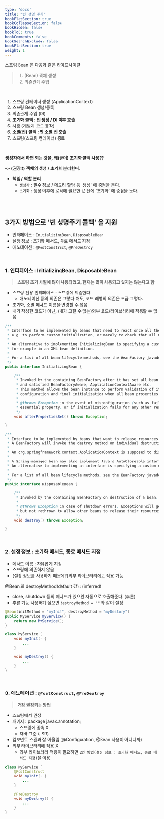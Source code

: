 ```yaml
---
type: 'docs'
title: "빈 생명 주기"
bookFlatSection: true
bookCollapseSection: false
bookHidden: false
bookToC: true
bookComments: false
bookSearchExclude: false
bookFlatSection: true
weight: 1
---
```


스프링 Bean 은 다음과 같은 라이프사이클

> 1. (Bean) 객체 생성 
> 2. 의존관계 주입

<br>

1. 스프링 컨테이너 생성 (ApplicationContext)
2. 스프링 Bean 생성/등록
3. 의존관계 주입 (DI)
4. **초기화 콜백 : 빈 생성 / DI 이후 호출**
5. 사용 (개발자 코드 동작)
6. **소멸(전) 콜백 : 빈 소멸 전 호출**
7. 스프링(스프링 컨테이너) 종료

<br>

**생성자에서 하면 되는 것을, 왜(굳이) 초기화 콜백 사용??**

**-> (권장!!) 객체의 생성 / 초기화 분리한다.**

- **책임 / 역할 분리**
  - `생성자` : 필수 정보 / 메모리 할당 등 '생성' 에 중점을 둔다.
  - `초기화` : 생성 이후에 로직에 필요한 값 전에 '초기화' 에 중점을 둔다.

<br><br>

## 3가지 방법으로 '빈 생명주기 콜백' 을 지원

- 인터페이스 : `InitializingBean`, `DisposableBean`
- 설정 정보 : 초기화 메서드, 종료 메서드 지정
- 애노테이션 : `@PostConstruct`, `@PreDestroy`


<br>

### 1. 인터페이스 : InitializingBean, DisposableBean

> **스프링 초기 시절에 많이 사용되었고, 현재는 많이 사용되고 있지는 않는다고 함**

- 스프링 전용 인터페이스 : 스프링에 의존한다.  
  - 애노테이션 등의 의존은 그렇다 쳐도, 코드 레벨의 의존은 조금 그렇다.
- 초기화, 소멸 메서드 이름을 변경할 수 없음
- 내가 작성한 코드가 아닌, (내가 고칠 수 없는)외부 코드/라이브러리에 적용할 수 없음

```java
/**
 * Interface to be implemented by beans that need to react once all their properties have been set by a BeanFactory: 
 * e.g. to perform custom initialization, or merely to check that all mandatory properties have been set.
 *
 * An alternative to implementing InitializingBean is specifying a custom init method, 
 * for example in an XML bean definition. 
 *
 * For a list of all bean lifecycle methods, see the BeanFactory javadocs.
 */
public interface InitializingBean {

	/**
	 * Invoked by the containing BeanFactory after it has set all bean properties
	 * and satisfied BeanFactoryAware, ApplicationContextAware etc.
	 * This method allows the bean instance to perform validation of its overall
	 * configuration and final initialization when all bean properties have been set.
     *
	 * @throws Exception in the event of misconfiguration (such as failure to set an
	 * essential property) or if initialization fails for any other reason
	 */
	void afterPropertiesSet() throws Exception;

}

/**
 * Interface to be implemented by beans that want to release resources on destruction.
 * A BeanFactory will invoke the destroy method on individual destruction of a scoped bean. 
 *
 * An org.springframework.context.ApplicationContext is supposed to dispose all of its singletons on shutdown, driven by the application lifecycle.
 *
 * A Spring-managed bean may also implement Java's AutoCloseable interface for the same purpose. 
 * An alternative to implementing an interface is specifying a custom destroy method, for example in an XML bean definition.
 *
 * For a list of all bean lifecycle methods, see the BeanFactory javadocs.
 */
public interface DisposableBean {

	/**
	 * Invoked by the containing BeanFactory on destruction of a bean.
     *
	 * @throws Exception in case of shutdown errors. Exceptions will get logged
	 * but not rethrown to allow other beans to release their resources as well.
	 */
	void destroy() throws Exception;

}
```

<br>

### 2. 설정 정보 : 초기화 메서드, 종료 메서드 지정

- 메서드 이름 : 자유롭게 지정
- 스프링에 의존하지 않음
- (설정 정보를 사용하기 때문에?)외부 라이브러리에도 적용 가능

@Bean 의 destroyMethod(default 값) : (inferred)
- close, shutdown 등의 메서드가 있으면 자동으로 호출해준다. (추론)
- 추론 기능 사용하기 싫으면 `destroyMethod = ""` 와 같이 설정

```java
@Bean(initMethod = "myInit", destroyMethod = "myDestory")
public MyService myService() {
    return new MyService();
}

class MyService {
    void myInit() {
        ...
    }

    void myDestroy() {
        ...
    }
}
```

<br>

### 3. 애노테이션 : `@PostConstruct`, `@PreDestroy`

> **가장 권장되는 방법**

- 스프링에서 권장
- 패키지 : package javax.annotation;
  - 스프링에 종속 X
  - 자바 표준 (JSR)
- 컴포넌트 스캔과 잘 어울림 (@Configuration, @Bean 사용이 아니니까)
- 외부 라이브러리에 적용 X
  - 외부 라이브러리 적용이 필요하면 `2번 방법(설정 정보 : 초기화 메서드, 종료 메서드 지정)`을 이용

```java
class MyService {
    @PostConstruct
    void myInit() {
        ...
    }

    @PreDestroy
    void myDestroy() {
        ...
    }
}
```